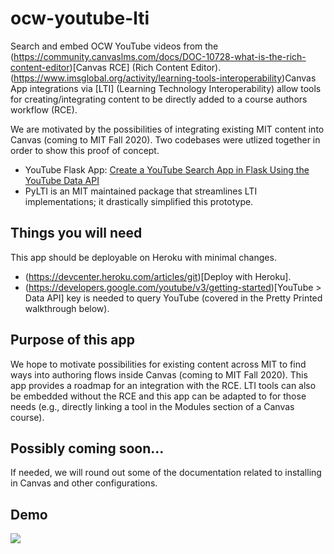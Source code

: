 # ocw-youtube-lti
Search and embed OCW YouTube videos from the (https://community.canvaslms.com/docs/DOC-10728-what-is-the-rich-content-editor)[Canvas RCE] (Rich Content Editor). (https://www.imsglobal.org/activity/learning-tools-interoperability)Canvas App integrations via [LTI] (Learning Technology Interoperability) allow tools for creating/integrating content to be directly added to a course authors workflow (RCE). 

We are motivated by the possibilities of integrating existing MIT content into Canvas (coming to MIT Fall 2020). Two codebases were utlized together in order to show this proof of concept. 
* YouTube Flask App: [Create a YouTube Search App in Flask Using the YouTube Data API](https://github.com/PrettyPrinted/youtube_video_code/tree/master/2019/07/28/Create%20a%20YouTube%20Search%20App%20in%20Flask%20Using%20the%20YouTube%20Data%20API)
* PyLTI is an MIT maintained package that streamlines LTI implementations; it drastically simplified this prototype.

## Things you will need
This app should be deployable on Heroku with minimal changes. 
* (https://devcenter.heroku.com/articles/git)[Deploy with Heroku].
* (https://developers.google.com/youtube/v3/getting-started)[YouTube > Data API] key is needed to query YouTube (covered in the Pretty Printed walkthrough below). 

## Purpose of this app
We hope to motivate possibilities for existing content across MIT to find ways into authoring flows inside Canvas (coming to MIT Fall 2020). This app provides a roadmap for an integration with the RCE. LTI tools can also be embedded without the RCE and this app can be adapted to for those needs (e.g., directly linking a tool in the Modules section of a Canvas course). 

## Possibly coming soon...
If needed, we will round out some of the documentation related to installing in Canvas and other configurations.

## Demo
![](static/May27_OCW_YouTube_Canvas_low.gif)
